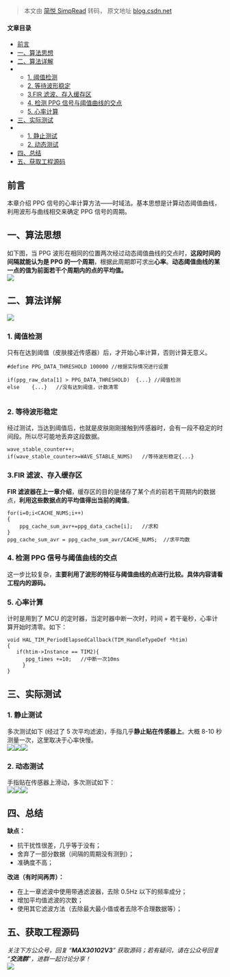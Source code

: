 > 本文由 [简悦 SimpRead](http://ksria.com/simpread/) 转码， 原文地址 [blog.csdn.net](https://blog.csdn.net/weixin_50622833/article/details/121610012?spm=1001.2014.3001.5502)

#### 文章目录

*   [前言](#_6)
*   [一、算法思想](#_12)
*   [二、算法详解](#_15)
*   *   [1. 阈值检测](#1_18)
    *   [2. 等待波形稳定](#2_27)
    *   [3.FIR 滤波、存入缓存区](#3FIR_33)
    *   [4. 检测 PPG 信号与阈值曲线的交点](#4PPG_42)
    *   [5. 心率计算](#5_44)
*   [三、实际测试](#_55)
*   *   [1. 静止测试](#1_56)
    *   [2. 动态测试](#2_59)
*   [四、总结](#_64)
*   [五、获取工程源码](#_76)

前言
--

本章介绍 PPG 信号的心率计算方法——时域法。基本思想是计算动态阈值曲线，利用波形与曲线相交来确定 PPG 信号的周期。

一、算法思想
------

如下图，当 PPG 波形在相同的位置两次经过动态阈值曲线的交点时，**这段时间的间隔就能认为是 PPG 的一个周期**，根据此周期即可求出**心率**。**动态阈值曲线的某一点的值为前面若干个周期内的点的平均值。**  
![](https://i-blog.csdnimg.cn/blog_migrate/f95d6d7f68f0ae569a64512502fef0b3.png)

二、算法详解
------

![](https://i-blog.csdnimg.cn/blog_migrate/9280bb49e5efb3eccd2fca8bc10a92b4.png)

### 1. 阈值检测

只有在达到阈值（皮肤接近传感器）后，才开始心率计算，否则计算无意义。

```
#define PPG_DATA_THRESHOLD 100000 //根据实际情况进行设置

if(ppg_raw_data[1] > PPG_DATA_THRESHOLD)  {...} //阈值检测
else	{...}	//没有达到阈值，计数清零


```

### 2. 等待波形稳定

经过测试，当达到阈值后，也就是皮肤刚刚接触到传感器时，会有一段不稳定的时间段。所以尽可能地丢弃这段数据。

```
wave_stable_counter++;
if(wave_stable_counter>=WAVE_STABLE_NUMS)	//等待波形稳定{...}

```

### 3.FIR 滤波、存入缓存区

**FIR 滤波器在上一章介绍**，缓存区的目的是储存了某个点的前若干周期内的数据点，**利用这些数据点的平均值得出当前的阈值**。

```
for(i=0;i<CACHE_NUMS;i++)
{
	ppg_cache_sum_avr+=ppg_data_cache[i];   //求和
}
ppg_cache_sum_avr = ppg_cache_sum_avr/CACHE_NUMS;  //求平均数

```

### 4. 检测 PPG 信号与阈值曲线的交点

这一步比较复杂，**主要利用了波形的特征与阈值曲线的点进行比较。具体内容请看工程内的源码。**

### 5. 心率计算

计时是用到了 MCU 的定时器，当定时器中断一次时，时间 + 若干毫秒，心率计算开始时清零。如下：

```
void HAL_TIM_PeriodElapsedCallback(TIM_HandleTypeDef *htim)
{
   if(htim->Instance == TIM2){     
      ppg_times +=10; 	//中断一次10ms
	 }
}

```

三、实际测试
------

### 1. 静止测试

多次测试如下 (经过了 5 次平均滤波)，手指几乎**静止贴在传感器上**。大概 8-10 秒测量一次，这里取决于心率快慢。  
![](https://i-blog.csdnimg.cn/blog_migrate/ec0ed010edb4e431d9214450f7d72a68.png)![](https://i-blog.csdnimg.cn/blog_migrate/a0f300d23187ca7a0cc3879764b459d4.png)![](https://i-blog.csdnimg.cn/blog_migrate/cb9bedf98ddde5f1479c6f90c214f532.png)

### 2. 动态测试

手指贴在传感器上滑动，多次测试如下：  
![](https://i-blog.csdnimg.cn/blog_migrate/b3ad280d982e561abeb9e5ea60010750.png)![](https://i-blog.csdnimg.cn/blog_migrate/b9d3e9a33392362d0e9a15969d86e00f.png)![](https://i-blog.csdnimg.cn/blog_migrate/a7181f73a7eccc9ad398a782c9d4f3a7.png)

四、总结
----

**缺点：**

*   抗干扰性很差，几乎等于没有；
*   舍弃了一部分数据（间隔的周期没有测到）；
*   准确度不高；

**改进（有时间再弄）：**

*   在上一章滤波中使用带通滤波器，去除 0.5Hz 以下的频率成分；
*   增加平均值滤波的次数；
*   使用其它滤波方法（去除最大最小值或者去除不合理数据等）；

五、获取工程源码
--------

_关注下方公众号，回复 “**MAX30102V3**” 获取源码；若有疑问，请在公众号回复 “**交流群**”，进群一起讨论分享！_  
![](https://i-blog.csdnimg.cn/blog_migrate/91f7aecffb3ef1995e6d6254c8ee1ed8.png)